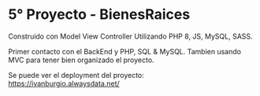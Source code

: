 # 5° Proyecto - BienesRaices
Construido con Model View Controller
Utilizando PHP 8, JS, MySQL, SASS.

Primer contacto con el BackEnd y PHP, SQL & MySQL.
Tambien usando MVC para tener bien organizado el proyecto.

Se puede ver el deployment del proyecto: https://ivanburgio.alwaysdata.net/
